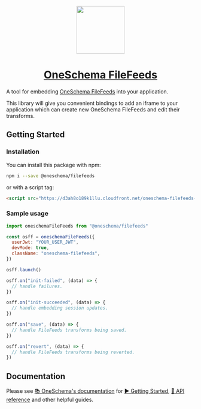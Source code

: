 <p align="center">
  <a href="https://www.oneschema.co/">
    <img src="https://uploads-ssl.webflow.com/62902d243ad8aef519be0d3e/62902d243ad8ae4014be0e97_oneschema-256.png" height="128">
    <h1 align="center">OneSchema FileFeeds</h1>
  </a>
</p>

A tool for embedding [OneSchema FileFeeds](https://www.oneschema.co/filefeeds)
into your application.

This library will give you convenient bindings to add an iframe to your
application which can create new OneSchema FileFeeds and edit their transforms.

## Getting Started

### Installation

You can install this package with npm:

```bash
npm i --save @oneschema/filefeeds
```

or with a script tag:

```html
<script src="https://d3ah8o189k1llu.cloudfront.net/oneschema-filefeeds-0.1.latest.min.js"></script>
```

### Sample usage

```javascript
import oneschemaFileFeeds from "@oneschema/filefeeds"

const osff = oneschemaFileFeeds({
  userJwt: "YOUR_USER_JWT",
  devMode: true,
  className: "oneschema-filefeeds",
})

osff.launch()

osff.on("init-failed", (data) => {
  // handle failures.
})

osff.on("init-succeeded", (data) => {
  // handle embedding session updates.
})

osff.on("save", (data) => {
  // handle FileFeeds transforms being saved.
})

osff.on("revert", (data) => {
  // handle FileFeeds transforms being reverted.
})
```

## Documentation

Please see [📚 OneSchema's documentation](https://docs.oneschema.co/) for
[▶️ Getting Started](https://docs.oneschema.co/docs/filefeeds-getting-started),
[📒 API reference](https://docs.oneschema.co/docs/javascript#api-reference) and
other helpful guides.
